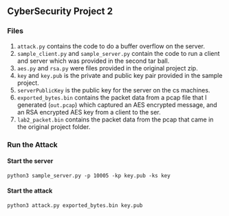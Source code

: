 ## CyberSecurity Project 2

### Files
1. `attack.py` contains the code to do a buffer overflow on the server.
2. `sample_client.py` and `sample_server.py` contain the code to run a client and server which was provided in the second tar ball. 
3. `aes.py` and `rsa.py` were files provided in the original project zip.
4. `key` and `key.pub` is the private and public key pair provided in the sample project. 
5. `serverPublicKey` is the public key for the server on the cs machines. 
6. `exported_bytes.bin` contains the packet data from a pcap file that I generated (`out.pcap`) which captured an AES encrypted message, and an RSA encrypted AES key from a client to the ser. 
7. `lab2_packet.bin` contains the packet data from the pcap that came in the original project folder.

### Run the Attack

#### Start the server
`python3 sample_server.py -p 10005 -kp key.pub -ks key`

#### Start the attack
`python3 attack.py exported_bytes.bin key.pub`
